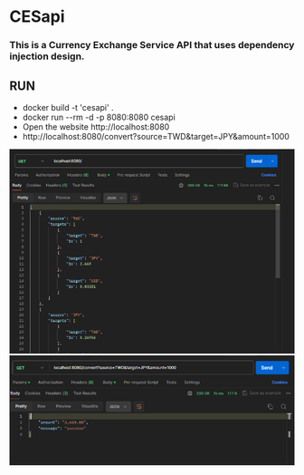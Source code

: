 # CESapi
### This is a Currency Exchange Service API that uses dependency injection design.

## RUN
* docker build -t 'cesapi' .
* docker run --rm -d -p 8080:8080 cesapi
* Open the website http://localhost:8080 
* http://localhost:8080/convert?source=TWD&target=JPY&amount=1000

![alt text](https://github.com/helgesander02/CESapi/blob/main/img/input.png)
![alt text](https://github.com/helgesander02/CESapi/blob/main/img/output.png)
